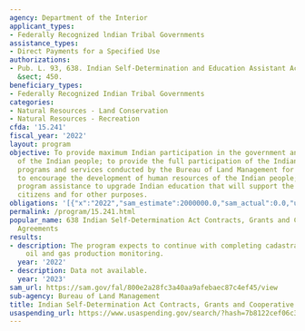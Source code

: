 ```yaml
---
agency: Department of the Interior
applicant_types:
- Federally Recognized lndian Tribal Governments
assistance_types:
- Direct Payments for a Specified Use
authorizations:
- Pub. L. 93, 638. Indian Self-Determination and Education Assistant Act 25 U.S.C.
  &sect; 450.
beneficiary_types:
- Federally Recognized Indian Tribal Governments
categories:
- Natural Resources - Land Conservation
- Natural Resources - Recreation
cfda: '15.241'
fiscal_year: '2022'
layout: program
objective: To provide maximum Indian participation in the government and education
  of the Indian people; to provide the full participation of the Indian tribes in
  programs and services conducted by the Bureau of Land Management for Indians and
  to encourage the development of human resources of the Indian people; and to establish
  program assistance to upgrade Indian education that will support the right of Indian
  citizens and for other purposes.
obligations: '[{"x":"2022","sam_estimate":2000000.0,"sam_actual":0.0,"usa_spending_actual":472886.66},{"x":"2023","sam_estimate":2000000.0,"sam_actual":0.0,"usa_spending_actual":72106.58},{"x":"2024","sam_estimate":0.0,"sam_actual":0.0,"usa_spending_actual":0.0}]'
permalink: /program/15.241.html
popular_name: 638 Indian Self-Determination Act Contracts, Grants and Cooperative
  Agreements
results:
- description: The program expects to continue with completing cadastral surveys and
    oil and gas production monitoring.
  year: '2022'
- description: Data not available.
  year: '2023'
sam_url: https://sam.gov/fal/800e2a28fc3a40aa9afebaec87c4ef45/view
sub-agency: Bureau of Land Management
title: Indian Self-Determination Act Contracts, Grants and Cooperative Agreements
usaspending_url: https://www.usaspending.gov/search/?hash=7b8122cef06c35036f7752c220929d75
---
```

